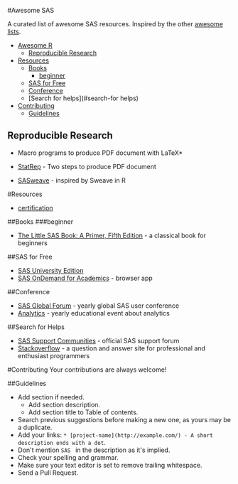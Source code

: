 #Awesome SAS

A curated list of awesome SAS resources. Inspired by the other [awesome lists](https://github.com/bayandin/awesome-awesomeness).

* [Awesome R](#Awesome-R)
	* [Reproducible Research](#reproducible-research)
* [Resources](#Resources)
	* [Books](#Books)
		* [beginner](#beginner)
	* [SAS for Free](#SAS-for-free)
	* [Conference](#Conference)
	* [Search for helps](#search-for helps)
* [Contributing](#Contributing)
	* [Guidelines](#Guidelines)


## Reproducible Research
* Macro programs to produce PDF document with LaTeX*

* [StatRep](http://support.sas.com/rnd/app/papers/statrep.html) - Two steps to produce PDF document
* [SASweave](http://homepage.stat.uiowa.edu/~rlenth/SASweave/) - inspired by Sweave in R


#Resources
* [certification](http://support.sas.com/certify/index.html)

##Books
###beginner
* [The Little SAS Book: A Primer, Fifth Edition](http://www.sas.com/store/prodBK_65423_en.html) - a classical book for beginners

##SAS for Free
* [SAS University Edition](http://www.sas.com/en_us/software/university-edition.html)
* [SAS OnDemand for Academics](http://www.sas.com/en_us/industry/higher-education/on-demand-for-academics.html) - browser app


##Conference

* [SAS Global Forum](http://www.sas.com/events/analytics/us/) - yearly global SAS user conference
* [Analytics](http://www.sas.com/events/analytics/us/) - yearly educational event about analytics

##Search for Helps
* [SAS Support Communities](https://communities.sas.com/welcome) - official SAS support forum
* [Stackoverflow](http://stackoverflow.com/questions/tagged/sas) - a question and answer site for professional and enthusiast programmers

#Contributing
Your contributions are always welcome!

##Guidelines
* Add section if needed.
	* Add section description.
	* Add section title to Table of contents.
* Search previous suggestions before making a new one, as yours may be a duplicate.
* Add your links: `* [project-name](http://example.com/) - A short description ends with a dot`.
* Don't mention `SAS ` in the description as it's implied.
* Check your spelling and grammar.
* Make sure your text editor is set to remove trailing whitespace.
* Send a Pull Request.

